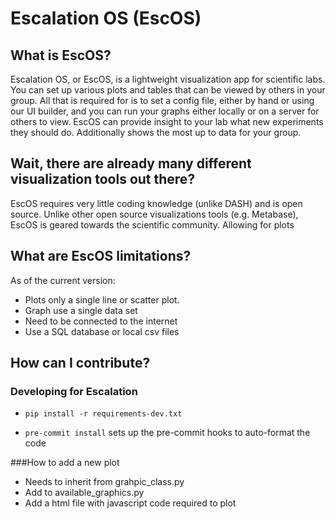 # Escalation OS (EscOS)

## What is EscOS?
Escalation OS, or EscOS, is a lightweight visualization app for scientific labs. 
You can set up various plots and tables that can be viewed by others in your group.
 All that is required for is to set a config file, either by hand or using our UI builder, 
 and you can run your graphs either locally or on a server for others to view.
EscOS can provide insight to your lab what new experiments they should do. 
Additionally shows the most up to data for your group. 

## Wait, there are already many different visualization tools out there?
EscOS requires very little coding knowledge (unlike DASH) and is open source.
Unlike other open source visualizations tools (e.g. Metabase), 
EscOS is geared towards the scientific community. Allowing for plots 


## What are EscOS limitations?
As of the current version:
* Plots only a single line or scatter plot.
* Graph use a single data set
* Need to be connected to the internet
* Use a SQL database or local csv files

## How can I contribute?

### Developing for Escalation

- `pip install -r requirements-dev.txt`

- `pre-commit install` sets up the pre-commit hooks to auto-format the code

###How to add a new plot
* Needs to inherit from grahpic_class.py
* Add to available_graphics.py
* Add a html file with javascript code required to plot 